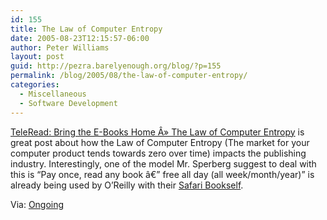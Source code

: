 ```yaml
---
id: 155
title: The Law of Computer Entropy
date: 2005-08-23T12:15:57-06:00
author: Peter Williams
layout: post
guid: http://pezra.barelyenough.org/blog/?p=155
permalink: /blog/2005/08/the-law-of-computer-entropy/
categories:
  - Miscellaneous
  - Software Development
---
```

[TeleRead: Bring the E-Books Home Â» The Law of Computer Entropy](http://www.teleread.org/blog/?p=3447) is great post about how the Law of Computer Entropy (The market for your computer product tends towards zero over time) impacts the publishing industry. Interestingly, one of the model Mr. Sperberg suggest to deal with this is &#8220;Pay once, read any book â€” free all day (all week/month/year)&#8221; is already being used by O&#8217;Reilly with their [Safari Bookself](http://safari.oreilly.com/).

<p class='via'>
  Via: <a href='http://tbray.org/ongoing/When/200x/2005/08/22/DRM'>Ongoing</a>
</p>